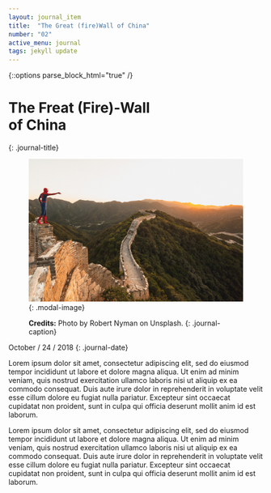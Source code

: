 ```yaml
---
layout: journal_item
title:  "The Great (fire)Wall of China"
number: "02"
active_menu: journal
tags: jekyll update
---
```

{::options parse_block_html="true" /}

<div class="row">
<div class="col-6">


# The Freat (Fire)-Wall <br/>of China
{: .journal-title}


<figure>

![Great Wall of China](/assets/img/journal/002/raj-eiamworakul-386769-unsplash.jpg){: .modal-image}


**Credits:** Photo by Robert Nyman on Unsplash.
{: .journal-caption}

</figure>

</div>
<div class="col-6">

October / 24 / 2018
{: .journal-date}

Lorem ipsum dolor sit amet, consectetur adipiscing elit, sed do eiusmod tempor incididunt ut labore et dolore magna aliqua. Ut enim ad minim veniam, quis nostrud exercitation ullamco laboris nisi ut aliquip ex ea commodo consequat. Duis aute irure dolor in reprehenderit in voluptate velit esse cillum dolore eu fugiat nulla pariatur. Excepteur sint occaecat cupidatat non proident, sunt in culpa qui officia deserunt mollit anim id est laborum.

Lorem ipsum dolor sit amet, consectetur adipiscing elit, sed do eiusmod tempor incididunt ut labore et dolore magna aliqua. Ut enim ad minim veniam, quis nostrud exercitation ullamco laboris nisi ut aliquip ex ea commodo consequat. Duis aute irure dolor in reprehenderit in voluptate velit esse cillum dolore eu fugiat nulla pariatur. Excepteur sint occaecat cupidatat non proident, sunt in culpa qui officia deserunt mollit anim id est laborum.

</div>
</div>